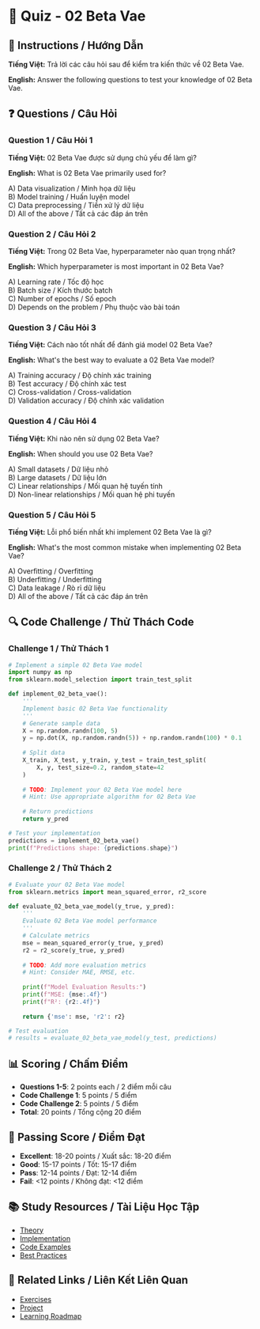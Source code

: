 # 🧠 Quiz - 02 Beta Vae

## 📝 Instructions / Hướng Dẫn

**Tiếng Việt:** Trả lời các câu hỏi sau để kiểm tra kiến thức về 02 Beta Vae.

**English:** Answer the following questions to test your knowledge of 02 Beta Vae.

## ❓ Questions / Câu Hỏi

### Question 1 / Câu Hỏi 1
**Tiếng Việt:** 02 Beta Vae được sử dụng chủ yếu để làm gì?

**English:** What is 02 Beta Vae primarily used for?

A) Data visualization / Minh họa dữ liệu  
B) Model training / Huấn luyện model  
C) Data preprocessing / Tiền xử lý dữ liệu  
D) All of the above / Tất cả các đáp án trên

### Question 2 / Câu Hỏi 2
**Tiếng Việt:** Trong 02 Beta Vae, hyperparameter nào quan trọng nhất?

**English:** Which hyperparameter is most important in 02 Beta Vae?

A) Learning rate / Tốc độ học  
B) Batch size / Kích thước batch  
C) Number of epochs / Số epoch  
D) Depends on the problem / Phụ thuộc vào bài toán

### Question 3 / Câu Hỏi 3
**Tiếng Việt:** Cách nào tốt nhất để đánh giá model 02 Beta Vae?

**English:** What's the best way to evaluate a 02 Beta Vae model?

A) Training accuracy / Độ chính xác training  
B) Test accuracy / Độ chính xác test  
C) Cross-validation / Cross-validation  
D) Validation accuracy / Độ chính xác validation

### Question 4 / Câu Hỏi 4
**Tiếng Việt:** Khi nào nên sử dụng 02 Beta Vae?

**English:** When should you use 02 Beta Vae?

A) Small datasets / Dữ liệu nhỏ  
B) Large datasets / Dữ liệu lớn  
C) Linear relationships / Mối quan hệ tuyến tính  
D) Non-linear relationships / Mối quan hệ phi tuyến

### Question 5 / Câu Hỏi 5
**Tiếng Việt:** Lỗi phổ biến nhất khi implement 02 Beta Vae là gì?

**English:** What's the most common mistake when implementing 02 Beta Vae?

A) Overfitting / Overfitting  
B) Underfitting / Underfitting  
C) Data leakage / Rò rỉ dữ liệu  
D) All of the above / Tất cả các đáp án trên

## 🔍 Code Challenge / Thử Thách Code

### Challenge 1 / Thử Thách 1
```python
# Implement a simple 02 Beta Vae model
import numpy as np
from sklearn.model_selection import train_test_split

def implement_02_beta_vae():
    '''
    Implement basic 02 Beta Vae functionality
    '''
    # Generate sample data
    X = np.random.randn(100, 5)
    y = np.dot(X, np.random.randn(5)) + np.random.randn(100) * 0.1
    
    # Split data
    X_train, X_test, y_train, y_test = train_test_split(
        X, y, test_size=0.2, random_state=42
    )
    
    # TODO: Implement your 02 Beta Vae model here
    # Hint: Use appropriate algorithm for 02 Beta Vae
    
    # Return predictions
    return y_pred

# Test your implementation
predictions = implement_02_beta_vae()
print(f"Predictions shape: {predictions.shape}")
```

### Challenge 2 / Thử Thách 2
```python
# Evaluate your 02 Beta Vae model
from sklearn.metrics import mean_squared_error, r2_score

def evaluate_02_beta_vae_model(y_true, y_pred):
    '''
    Evaluate 02 Beta Vae model performance
    '''
    # Calculate metrics
    mse = mean_squared_error(y_true, y_pred)
    r2 = r2_score(y_true, y_pred)
    
    # TODO: Add more evaluation metrics
    # Hint: Consider MAE, RMSE, etc.
    
    print(f"Model Evaluation Results:")
    print(f"MSE: {mse:.4f}")
    print(f"R²: {r2:.4f}")
    
    return {'mse': mse, 'r2': r2}

# Test evaluation
# results = evaluate_02_beta_vae_model(y_test, predictions)
```

## 📊 Scoring / Chấm Điểm

- **Questions 1-5**: 2 points each / 2 điểm mỗi câu
- **Code Challenge 1**: 5 points / 5 điểm
- **Code Challenge 2**: 5 points / 5 điểm
- **Total**: 20 points / Tổng cộng 20 điểm

## 🎯 Passing Score / Điểm Đạt

- **Excellent**: 18-20 points / Xuất sắc: 18-20 điểm
- **Good**: 15-17 points / Tốt: 15-17 điểm  
- **Pass**: 12-14 points / Đạt: 12-14 điểm
- **Fail**: <12 points / Không đạt: <12 điểm

## 📚 Study Resources / Tài Liệu Học Tập

- [Theory](./THEORY_02_beta_vae.md)
- [Implementation](./IMPLEMENTATION_02_beta_vae.md)
- [Code Examples](./CODE_EXAMPLES_02_beta_vae.md)
- [Best Practices](./BEST_PRACTICES_02_beta_vae.md)

## 🔗 Related Links / Liên Kết Liên Quan

- [Exercises](./EXERCISES_02_beta_vae.md)
- [Project](./PROJECT_02_beta_vae.md)
- [Learning Roadmap](./LEARNING_ROADMAP_02_beta_vae.md)
